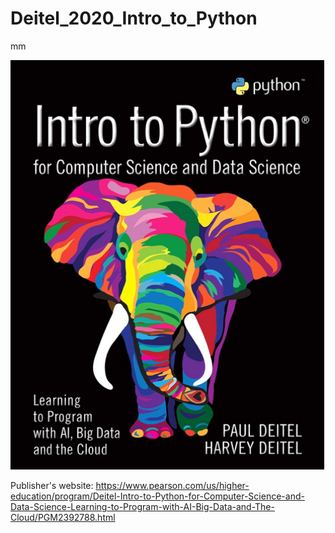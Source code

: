 # Deitel_2020_Intro_to_Python
mm

<kbd >
  <img src="book.jpg" 
     style="border:1px solid black;
            width:500px;"  >
</kbd>


Publisher's website:
https://www.pearson.com/us/higher-education/program/Deitel-Intro-to-Python-for-Computer-Science-and-Data-Science-Learning-to-Program-with-AI-Big-Data-and-The-Cloud/PGM2392788.html
